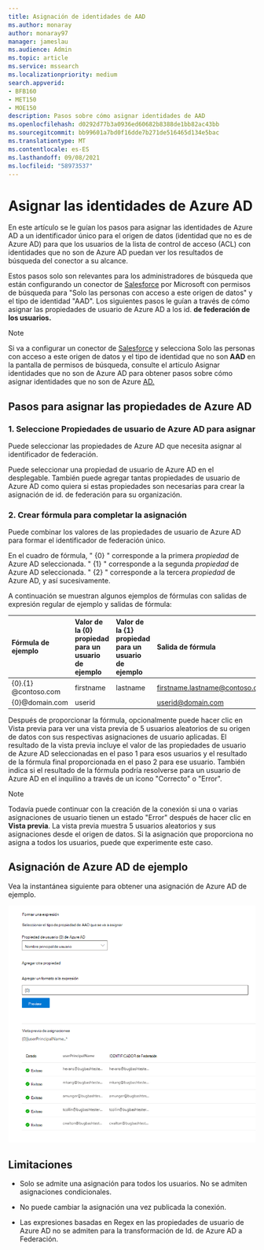 ```yaml
---
title: Asignación de identidades de AAD
ms.author: monaray
author: monaray97
manager: jameslau
ms.audience: Admin
ms.topic: article
ms.service: mssearch
ms.localizationpriority: medium
search.appverid:
- BFB160
- MET150
- MOE150
description: Pasos sobre cómo asignar identidades de AAD
ms.openlocfilehash: d0292d77b3a0936ed60682b8388de1bb82ac43bb
ms.sourcegitcommit: bb99601a7bd0f16dde7b271de516465d134e5bac
ms.translationtype: MT
ms.contentlocale: es-ES
ms.lasthandoff: 09/08/2021
ms.locfileid: "58973537"
---
```

# <a name="map-your-azure-ad-identities"></a>Asignar las identidades de Azure AD   

En este artículo se le guían los pasos para asignar las identidades de Azure AD a un identificador único para el origen de datos (identidad que no es de Azure AD) para que los usuarios de la lista de control de acceso (ACL) con identidades que no son de Azure AD puedan ver los resultados de búsqueda del conector a su alcance.

Estos pasos solo son relevantes para los administradores de búsqueda que están configurando un conector de [Salesforce](salesforce-connector.md) por Microsoft con permisos de búsqueda para "Solo las personas con acceso a este origen de datos" y el tipo de identidad "AAD". Los siguientes pasos le guían a través de cómo asignar las propiedades de usuario de Azure AD a los id. **de federación de los usuarios.**

>[!NOTE]
>Si va a configurar un  conector de [Salesforce](salesforce-connector.md) y selecciona Solo las personas con acceso a este origen de datos y el tipo de identidad que no son **AAD** en la pantalla de permisos de búsqueda, consulte el artículo Asignar identidades que no son de Azure AD para obtener pasos sobre cómo asignar identidades que no son de Azure [AD.](map-non-aad.md)  

## <a name="steps-for-mapping-your-azure-ad-properties"></a>Pasos para asignar las propiedades de Azure AD

### <a name="1-select-azure-ad-user-properties-to-map"></a>1. Seleccione Propiedades de usuario de Azure AD para asignar

Puede seleccionar las propiedades de Azure AD que necesita asignar al identificador de federación.

Puede seleccionar una propiedad de usuario de Azure AD en el desplegable. También puede agregar tantas propiedades de usuario de Azure AD como quiera si estas propiedades son necesarias para crear la asignación de id. de federación para su organización.

### <a name="2-create-formula-to-complete-mapping"></a>2. Crear fórmula para completar la asignación

Puede combinar los valores de las propiedades de usuario de Azure AD para formar el identificador de federación único.

En el cuadro de fórmula, " {0} " corresponde a la primera *propiedad* de Azure AD seleccionada. " {1} " corresponde a la segunda *propiedad* de Azure AD seleccionada. " {2} " corresponde a la tercera *propiedad* de Azure AD, y así sucesivamente.  

A continuación se muestran algunos ejemplos de fórmulas con salidas de expresión regular de ejemplo y salidas de fórmula:

| Fórmula de ejemplo                  | Valor de la {0} propiedad para un usuario de ejemplo                 | Valor de la {1} propiedad para un usuario de ejemplo           | Salida de fórmula                  |
| :------------------- | :------------------- |:---------------|:---------------|
| {0}.{1} @contoso.com  | firstname | lastname |firstname.lastname@contoso.com
| {0}@domain.com                 | userid                 |             |userid@domain.com

Después de proporcionar la fórmula,  opcionalmente puede hacer clic en Vista previa para ver una vista previa de 5 usuarios aleatorios de su origen de datos con sus respectivas asignaciones de usuario aplicadas. El resultado de la vista previa incluye el valor de las propiedades de usuario de Azure AD seleccionadas en el paso 1 para esos usuarios y el resultado de la fórmula final proporcionada en el paso 2 para ese usuario. También indica si el resultado de la fórmula podría resolverse para un usuario de Azure AD en el inquilino a través de un icono "Correcto" o "Error".  

>[!NOTE]
>Todavía puede continuar con la creación de la conexión si una o varias asignaciones de usuario tienen un estado "Error" después de hacer clic en **Vista previa**. La vista previa muestra 5 usuarios aleatorios y sus asignaciones desde el origen de datos. Si la asignación que proporciona no asigna a todos los usuarios, puede que experimente este caso.

## <a name="sample-azure-ad-mapping"></a>Asignación de Azure AD de ejemplo

Vea la instantánea siguiente para obtener una asignación de Azure AD de ejemplo.

![Instantánea de ejemplo de cómo rellenar la página de asignación de Azure AD.](media/aad-mapping.png)

## <a name="limitations"></a>Limitaciones  

- Solo se admite una asignación para todos los usuarios. No se admiten asignaciones condicionales.  

- No puede cambiar la asignación una vez publicada la conexión.  

- Las expresiones basadas en Regex en las propiedades de usuario de Azure AD no se admiten para la transformación de Id. de Azure AD a Federación.